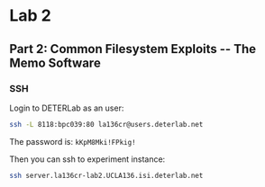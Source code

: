 # Lab 2

## Part 2: Common Filesystem Exploits -- The Memo Software

### SSH

Login to DETERLab as an user:

```bash
ssh -L 8118:bpc039:80 la136cr@users.deterlab.net
```

The password is: `kKpM8Mki!FPkig!`

Then you can ssh to experiment instance:

```bash
ssh server.la136cr-lab2.UCLA136.isi.deterlab.net
```
